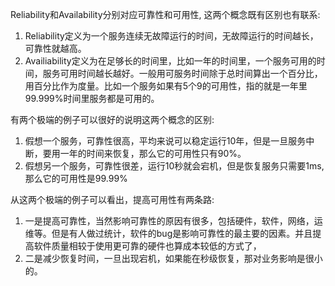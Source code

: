 Reliability和Availability分别对应可靠性和可用性, 这两个概念既有区别也有联系:

1. Reliability定义为一个服务连续无故障运行的时间，无故障运行的时间越长，可靠性就越高。
2. Availiability定义为在足够长的时间里，比如一年的时间里，一个服务可用的时间，服务可用时间越长越好。一般用可服务时间除于总时间算出一个百分比，用百分比作为度量。比如一个服务如果有5个9的可用性，指的就是一年里99.999%时间里服务都是可用的。

有两个极端的例子可以很好的说明这两个概念的区别:

1. 假想一个服务，可靠性很高，平均来说可以稳定运行10年，但是一旦服务中断，要用一年的时间来恢复，那么它的可用性只有90%。
2. 假想另一个服务，可靠性很差，运行10秒就会宕机，但是恢复服务只需要1ms, 那么它的可用性是99.99%

从这两个极端的例子可以看出，提高可用性有两条路:

1. 一是提高可靠性，当然影响可靠性的原因有很多，包括硬件，软件，网络，运维等。但是有人做过统计，软件的bug是影响可靠性的最主要的因素。并且提高软件质量相较于使用更可靠的硬件也算成本较低的方式了，
2. 二是减少恢复时间，一旦出现宕机，如果能在秒级恢复，那对业务影响是很小的。
